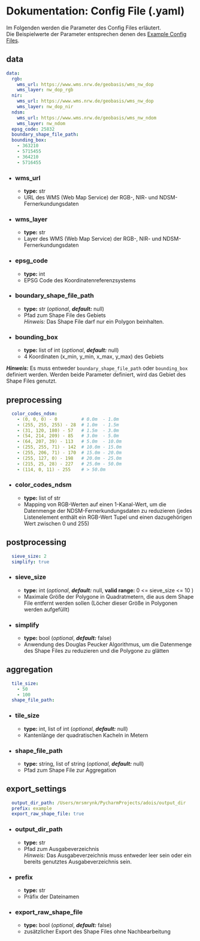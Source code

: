 <!-- @author: Maryniak, Marius - Fachbereich Elektrotechnik, Westfälische Hochschule Gelsenkirchen -->

# Dokumentation: Config File (.yaml)

Im Folgenden werden die Parameter des Config Files erläutert.  
Die Beispielwerte der Parameter entsprechen denen des [Example Config Files](example_config.yaml).


## data

```yaml
data:
  rgb:
    wms_url: https://www.wms.nrw.de/geobasis/wms_nw_dop
    wms_layer: nw_dop_rgb
  nir:
    wms_url: https://www.wms.nrw.de/geobasis/wms_nw_dop
    wms_layer: nw_dop_nir
  ndsm:
    wms_url: https://www.wms.nrw.de/geobasis/wms_nw_ndom
    wms_layer: nw_ndom
  epsg_code: 25832
  boundary_shape_file_path:
  bounding_box:
    - 363210
    - 5715455
    - 364210
    - 5716455
```

- ### wms_url
  - **type:** str
  - URL des WMS (Web Map Service) der RGB-, NIR- und NDSM-Fernerkundungsdaten

- ### wms_layer
  - **type:** str
  - Layer des WMS (Web Map Service) der RGB-, NIR- und NDSM-Fernerkundungsdaten

- ### epsg_code
  - **type:** int
  - EPSG Code des Koordinatenreferenzsystems

- ### boundary_shape_file_path
  - **type:** str (*optional*, ***default:*** null)
  - Pfad zum Shape File des Gebiets  
    *Hinweis:* Das Shape File darf nur ein Polygon beinhalten.

- ### bounding_box
  - **type:** list of int (*optional*, ***default:*** null)
  - 4 Koordinaten (x_min, y_min, x_max, y_max) des Gebiets

***Hinweis:*** Es muss entweder `boundary_shape_file_path` oder `bounding_box` definiert werden.
Werden beide Parameter definiert, wird das Gebiet des Shape Files genutzt.


## preprocessing

```yaml
  color_codes_ndsm:
    - (0, 0, 0) - 0         # 0.0m  - 1.0m
    - (255, 255, 255) - 28  # 1.0m  - 1.5m
    - (31, 120, 180) - 57   # 1.5m  - 3.0m
    - (54, 214, 209) - 85   # 3.0m  - 5.0m
    - (64, 207, 39) - 113   # 5.0m  - 10.0m
    - (255, 255, 71) - 142  # 10.0m - 15.0m
    - (255, 206, 71) - 170  # 15.0m - 20.0m
    - (255, 127, 0) - 198   # 20.0m - 25.0m
    - (215, 25, 28) - 227   # 25.0m - 50.0m
    - (114, 0, 11) - 255    # > 50.0m
```

- ### color_codes_ndsm
  - **type:** list of str
  - Mapping von RGB-Werten auf einen 1-Kanal-Wert, um die Datenmenge der NDSM-Fernerkundungsdaten zu reduzieren
    (jedes Listenelement enthält ein RGB-Wert Tupel und einen dazugehörigen Wert zwischen 0 und 255)


## postprocessing

```yaml
  sieve_size: 2
  simplify: true
```

- ### sieve_size
  - **type:** int (*optional*, ***default:*** null, **valid range:** 0 <= sieve_size <= 10  )
  - Maximale Größe der Polygone in Quadratmetern, die aus dem Shape File entfernt werden sollen
    (Löcher dieser Größe in Polygonen werden aufgefüllt)

- ### simplify
  - **type:** bool (*optional*, ***default:*** false)  
  - Anwendung des Douglas Peucker Algorithmus, um die Datenmenge des Shape Files zu reduzieren und die Polygone
    zu glätten


## aggregation

```yaml
  tile_size:
    - 50
    - 100
  shape_file_path:
```

- ### tile_size
  - **type:** int, list of int (*optional*, ***default:*** null)
  - Kantenlänge der quadratischen Kacheln in Metern

- ### shape_file_path
  - **type:** string, list of string (*optional*, ***default:*** null)
  - Pfad zum Shape File zur Aggregation


## export_settings

```yaml
  output_dir_path: /Users/mrsmrynk/PycharmProjects/adois/output_dir
  prefix: example
  export_raw_shape_file: true
```

- ### output_dir_path
  - **type:** str
  - Pfad zum Ausgabeverzeichnis  
    *Hinweis:* Das Ausgabeverzeichnis muss entweder leer sein oder ein bereits genutztes Ausgabeverzeichnis sein.

- ### prefix
  - **type:** str
  - Präfix der Dateinamen

- ### export_raw_shape_file
  - **type:** bool (*optional*, ***default:*** false)
  - zusätzlicher Export des Shape Files ohne Nachbearbeitung